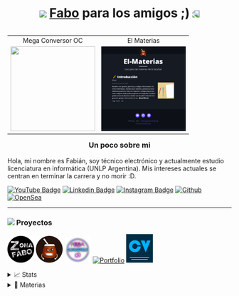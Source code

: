 <h1 align="center"><img src="https://media.giphy.com/media/3oKIPkHXpUP8lIO0AU/giphy.gif" height="38" /> <a href="https://fabian-martinez1.github.io/" target="_blank">Fabo</a> para los amigos ;)
 <img style="transform:scaleX(-1);" src="https://media.giphy.com/media/3oKIPkHXpUP8lIO0AU/giphy.gif" height="38" /></h1>

<table align="right">
<tr>
<td>  <div align="center">Mega Conversor OC</div> </td> <td> <div align="center" >El Materias</div> </td>
</tr>

 <tr>
<td> <a href="https://fabian-martinez1.github.io/Mega-Conversor-OC/"><img src="./Mega_Conversor_OC.gif" width="190 " height="190" /></a> </td> <td><a href="https://zonafabo.github.io/"><img src="./logos/ElMATERIAS.png" width="190 " height="190"/></a> </td>
</tr>
 
</table>

<h3 align="center"> Un poco sobre mi  </h3>
 
Hola, mi nombre es Fabián, soy técnico electrónico y actualmente estudio licenciatura en informática (UNLP Argentina). Mis intereses actuales se centran en terminar la carrera y no morir :D.


[![YouTube Badge](https://img.shields.io/badge/-@FaboCOD-c4302b?style=flat-square&labelColor=c4302b&logo=youtube&logoColor=white&link=https://www.youtube.com/channel/UC9LoqsWsp3E6ymT1j1JLC4Q)](https://www.youtube.com/channel/UC9LoqsWsp3E6ymT1j1JLC4Q)
[![Linkedin Badge](https://img.shields.io/badge/-fabianmartinez-blue?style=flat-square&logo=Linkedin&logoColor=white&link=https://www.linkedin.com/in/fabian-martinez-rincon/)](https://www.linkedin.com/in/fabian-martinez-rincon/)
[![Instagram Badge](https://img.shields.io/badge/-@faboart_-F44747?style=flat-square&labelColor=F44747&logo=instagram&logoColor=white&link=https://www.instagram.com/faboart_/)](https://www.instagram.com/faboart_/)
[![Github](https://img.shields.io/badge/-@Fabo-0a0e12?style=flat-square&labelColor=0a0e12&logo=github&logoColor=white&link=https://github.com/Fabian-Martinez1)](https://github.com/Fabian-Martinez1)
[![OpenSea](https://img.shields.io/badge/-@FaboartNFT-2081e2?style=flat-square&labelColor=2081e2&logo=opensea&logoColor=white&link=https://opensea.io/collection/untitled-collection-478941430)](https://opensea.io/collection/untitled-collection-478941430)



---



<h3 ><img src="https://media.giphy.com/media/lOUQIB66MY7fgFEfUp/giphy.gif" height="30" /> Proyectos</h3>


<!--START_SECTION:top-followers-->

<a href="https://github.com/ZonaFabo"><img  width="60px" src="logos/ZonaFabo.svg" alt="RobotScript-Icon" /></a>
<a href="https://mith-arg.github.io/EI-Materias-Web/"><img width="60px" src="logos/EI-Materias.svg" alt="EI-Materias" /></a>
<a href="https://fabian-martinez1.github.io/Mega-Conversor-OC/"><img width="60px"  src="logos/SinFondo.svg" alt="Mega Conversor OC" /></a>
<a href="https://fabian-martinez1.github.io/"><img width="60px" src="logos/Portfolio2.svg" alt="Portfolio" /></a>
<a href="https://fabian-martinez1.github.io/Resume/"><img width="60px" src="logos/CV.svg" alt="Resume" /></a>


<!--END_SECTION:top-followers-->


<details> <summary>📈 Stats</summary>

 <br>
 
 <a align="center" href="https://github.com/Fabian-Fartinez1/github-readme-stats"><img alt="Fabian-Martinez1's Github Stats" src="https://denvercoder1-github-readme-stats.vercel.app/api/?username=Fabian-Martinez1&show_icons=true&count_private=true&theme=react&hide_border=true&bg_color=1F222E&title_color=0176FF&icon_color=F8D866" height="192px"/></a>
  <a align="center" href="https://github.com/Fabian-Fartinez1/github-readme-stats"><img alt="Fabian-Martinez's Top Languages" src="https://github-readme-stats.vercel.app/api/top-langs/?username=Fabian-Martinez1&langs_count=8&layout=compact&theme=react&hide_border=true&bg_color=1F222E&title_color=0176FF&icon_color=F8D866&hide=Jupyter%20Notebook" height="192px"/></a>

</details>

<details><summary>📘 Materias</summary>

 <br>
 
   <a href="https://github.com/Fabian-Martinez1/FOD"><img width="263" src="https://denvercoder1-github-readme-stats.vercel.app/api/pin/?username=Fabian-Martinez1&repo=FOD&theme=react&bg_color=1F222E&title_color=00000&icon_color=F8D866&hide_border=true&show_icons=false" alt="dice-roll-albert-ext"></a>
  <a href="https://github.com/Fabian-Martinez1/AyED"><img width="263" src="https://denvercoder1-github-readme-stats.vercel.app/api/pin/?username=Fabian-Martinez1&repo=ayed&theme=react&bg_color=1F222E&title_color=00000&icon_color=F8D866&hide_border=true&show_icons=false" alt="readme-typing-svg"></a>
  <a href="https://github.com/Fabian-Martinez1/Seminario-de-Lenguajes-Python"><img width="263" src="https://denvercoder1-github-readme-stats.vercel.app/api/pin/?username=Fabian-Martinez1&repo=Seminario-de-Lenguajes-Python&theme=react&bg_color=1F222E&title_color=00000&icon_color=F8D866&hide_border=true&show_icons=false" alt="custom-icon-badges"></a>
  <a href="https://github.com/Fabian-Martinez1/EPA"><img width="263" src="https://denvercoder1-github-readme-stats.vercel.app/api/pin/?username=Fabian-Martinez1&repo=EPA&theme=react&bg_color=1F222E&title_color=00000&icon_color=F8D866&hide_border=true&show_icons=false" alt="dice-roll-albert-ext"></a>
  <a href="https://github.com/Fabian-Martinez1/CADP"><img width="263" src="https://denvercoder1-github-readme-stats.vercel.app/api/pin/?username=Fabian-Martinez1&repo=CADP&theme=react&bg_color=1F222E&title_color=00000&icon_color=F8D866&hide_border=true&show_icons=false" alt="readme-typing-svg"></a>
  <a href="https://github.com/Fabian-Martinez1/Taller-de-Programacion"><img width="263" src="https://denvercoder1-github-readme-stats.vercel.app/api/pin/?username=Fabian-Martinez1&repo=Taller-de-Programacion&theme=react&bg_color=1F222E&title_color=00000&icon_color=F8D866&hide_border=true&show_icons=false" alt="custom-icon-badges"></a>
  <a href="https://github.com/Fabian-Martinez1/OC"><img width="263" src="https://denvercoder1-github-readme-stats.vercel.app/api/pin/?username=Fabian-Martinez1&repo=OC&theme=react&bg_color=1F222E&title_color=00000&icon_color=F8D866&hide_border=true&show_icons=false" alt="dice-roll-albert-ext"></a>
  <a href="https://github.com/Fabian-Martinez1/Arquitectura-de-Computadoras"><img width="263" src="https://denvercoder1-github-readme-stats.vercel.app/api/pin/?username=Fabian-Martinez1&repo=Arquitectura-de-Computadoras&theme=react&bg_color=1F222E&title_color=00000&icon_color=F8D866&hide_border=true&show_icons=false" alt="readme-typing-svg"></a>

</details>





